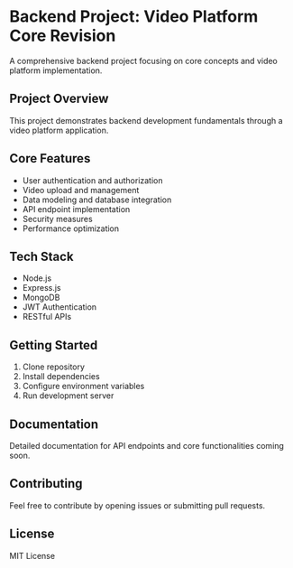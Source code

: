 # Backend Project: Video Platform Core Revision

A comprehensive backend project focusing on core concepts and video platform implementation.

## Project Overview

This project demonstrates backend development fundamentals through a video platform application.

## Core Features

- User authentication and authorization
- Video upload and management
- Data modeling and database integration
- API endpoint implementation
- Security measures
- Performance optimization

## Tech Stack

- Node.js
- Express.js
- MongoDB
- JWT Authentication
- RESTful APIs

## Getting Started

1. Clone repository
2. Install dependencies
3. Configure environment variables
4. Run development server

## Documentation

Detailed documentation for API endpoints and core functionalities coming soon.

## Contributing

Feel free to contribute by opening issues or submitting pull requests.

## License

MIT License